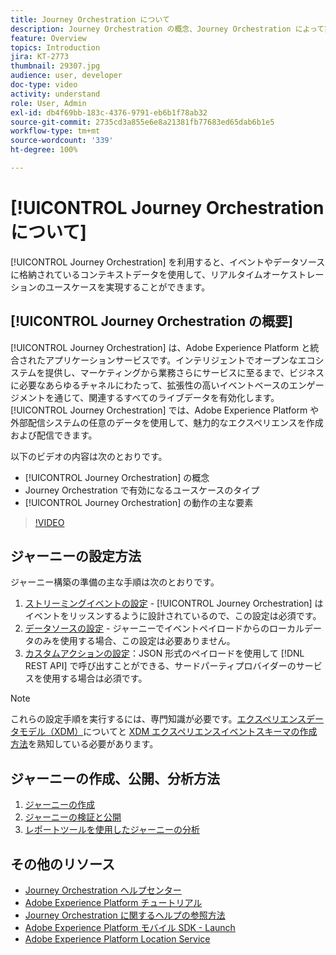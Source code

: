 ```yaml
---
title: Journey Orchestration について
description: Journey Orchestration の概念、Journey Orchestration によって実現できるユースケースのタイプおよび Journey Orchestration の主な要素の仕組みを理解します。
feature: Overview
topics: Introduction
jira: KT-2773
thumbnail: 29307.jpg
audience: user, developer
doc-type: video
activity: understand
role: User, Admin
exl-id: db4f69bb-183c-4376-9791-eb6b1f78ab32
source-git-commit: 2735cd3a855e6e8a21381fb77683ed65dab6b1e5
workflow-type: tm+mt
source-wordcount: '339'
ht-degree: 100%

---
```


# [!UICONTROL Journey Orchestration について]

[!UICONTROL Journey Orchestration] を利用すると、イベントやデータソースに格納されているコンテキストデータを使用して、リアルタイムオーケストレーションのユースケースを実現することができます。

## [!UICONTROL Journey Orchestration の概要]

[!UICONTROL Journey Orchestration] は、Adobe Experience Platform と統合されたアプリケーションサービスです。インテリジェントでオープンなエコシステムを提供し、マーケティングから業務さらにサービスに至るまで、ビジネスに必要なあらゆるチャネルにわたって、拡張性の高いイベントベースのエンゲージメントを通じて、関連するすべてのライブデータを有効化します。[!UICONTROL Journey Orchestration] では、Adobe Experience Platform や外部配信システムの任意のデータを使用して、魅力的なエクスペリエンスを作成および配信できます。

以下のビデオの内容は次のとおりです。

* [!UICONTROL Journey Orchestration] の概念
* Journey Orchestration で有効になるユースケースのタイプ
* [!UICONTROL Journey Orchestration] の動作の主な要素

>[!VIDEO](https://video.tv.adobe.com/v/29307?quality=12&learn=on)

## ジャーニーの設定方法

ジャーニー構築の準備の主な手順は次のとおりです。

1. [ストリーミングイベントの設定](/help/configuring-journey-orchestration/configure-streaming-events.md) - [!UICONTROL Journey Orchestration] はイベントをリッスンするように設計されているので、この設定は必須です。
1. [データソースの設定](/help/configuring-journey-orchestration/configure-data-sources.md) - ジャーニーでイベントペイロードからのローカルデータのみを使用する場合、この設定は必要ありません。
1. [カスタムアクションの設定](/help/configuring-journey-orchestration/configure-actions.md)：JSON 形式のペイロードを使用して [!DNL REST API] で呼び出すことができる、サードパーティプロバイダーのサービスを使用する場合は必須です。

>[!NOTE]
>
>これらの設定手順を実行するには、専門知識が必要です。[エクスペリエンスデータモデル（XDM）](https://experienceleague.adobe.com/docs/platform-learn/tutorials/schemas/schemas-and-experience-data-model.html?lang=ja)についてと [XDM エクスペリエンスイベントスキーマの作成方法](https://experienceleague.adobe.com/docs/platform-learn/tutorials/schemas/create-schemas.html?lang=ja)を熟知している必要があります。

## ジャーニーの作成、公開、分析方法

1. [ジャーニーの作成](/help/building-a-journey/creating-a-journey.md)
1. [ジャーニーの検証と公開](/help/validate-and-publish-a-journey.md)
1. [レポートツールを使用したジャーニーの分析](/help/analyze-a-journey-via-reporting-tools.md)

## その他のリソース

* [Journey Orchestration ヘルプセンター](https://experienceleague.adobe.com/docs/journeys/using/journey-orchestration-home.html?lang=ja)
* [Adobe Experience Platform チュートリアル](https://experienceleague.adobe.com/docs/platform-learn/tutorials/overview.html?lang=ja)
* [Journey Orchestration に関するヘルプの参照方法](/help/understanding-journey-orchestration.md)
* [Adobe Experience Platform モバイル SDK - Launch](https://experienceleague.adobe.com/docs/platform-learn/data-collection/mobile-sdk/overview.html?lang=ja)
* [Adobe Experience Platform Location Service](https://experienceleague.adobe.com/docs/places/using/home.html?lang=ja)
